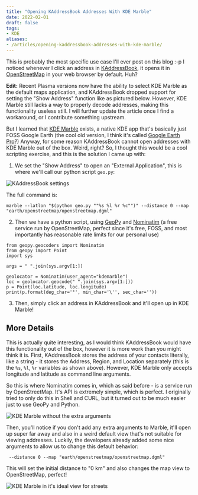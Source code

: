```yaml
---
title: "Opening KAddressBook Addresses With KDE Marble"
date: 2022-02-01
draft: false
tags:
- KDE
aliases:
- /articles/opening-kaddressbook-addresses-with-kde-marble/
---
```


This is probably the most specific use case I'll ever post on this blog :-p I noticed whenever I click an address in [KAddressBook](https://apps.kde.org/kaddressbook/), it opens it in [OpenStreetMap](https://www.openstreetmap.org/) in your web browser by default. Huh? <!--more-->

**Edit:** Recent Plasma versions now have the ability to select KDE Marble as the default maps application, and KAddressBook dropped support for setting the "Show Address" function like as pictured below. However, KDE Marble still lacks a way to properly decode addresses, making this functionality useless still. I will further update the article once I find a workaround, or I contribute something upstream.

But I learned that [KDE Marble](https://marble.kde.org/) exists, a native KDE app that's basically just FOSS Google Earth (the cool old version, I think it's called [Google Earth Pro](https://www.google.com/earth/versions/#earth-pro)?) Anyway, for some reason KAddressBook cannot open addresses with KDE Marble out of the box. Weird, right? So, I thought this would be a cool scripting exercise, and this is the solution I came up with:

1. We set the "Show Address" to open an "External Application", this is where we'll call our python script `geo.py`:

![KAddressBook settings](/blog/img/kaddressbook-settings.png)

The full command is:

```marble --latlon "$(python geo.py ""%s %l %r %c"")" --distance 0 --map "earth/openstreetmap/openstreetmap.dgml"```

2. Then we have a python script, using [GeoPy](https://geopy.readthedocs.io/en/stable/) and [Nominatim](https://nominatim.org/) (a free service run by OpenStreetMap, perfect since it's free, FOSS, and most importantly has reasonable rate limits for our personal use)


```
from geopy.geocoders import Nominatim
from geopy import Point
import sys

args = " ".join(sys.argv[1:])

geolocator = Nominatim(user_agent="kdemarble")
loc = geolocator.geocode(" ".join(sys.argv[1:]))
p = Point(loc.latitude, loc.longitude)
print(p.format(deg_char='°', min_char='\'', sec_char=''))
```

3. Then, simply click an address in KAddressBook and it'll open up in KDE Marble!

## More Details

This is actually quite interesting, as I would think KAddressBook would have this functionality out of the box, however it is more work than you might think it is. First, KAddressBook stores the address of your contacts literally, like a string - it stores the Address, Region, and Location separately (this is the `%s`, `%l`, `%r` variables as shown above). However, KDE Marble only accepts longitude and latitude as command line arguments.

So this is where Nominatim comes in, which as said before - is a service run by OpenStreetMap. It's API is extremely simple, which is perfect. I originally tried to only do this in Shell and CURL, but it turned out to be much easier just to use GeoPy and Python.

![KDE Marble without the extra arguments](/blog/img/kdemarble-faraway.png)

Then, you'll notice if you don't add any extra arguments to Marble, it'll open up super far away and also in a weird default view that's not suitable for viewing addresses. Luckily, the developers already added some nice arguments to allow us to change this default behavior:

` --distance 0 --map "earth/openstreetmap/openstreetmap.dgml"`

This will set the initial distance to "0 km" and also changes the map view to OpenStreetMap, perfect!

![KDE Marble in it's ideal view for streets](/blog/img/kdemarble-fixed.png)
